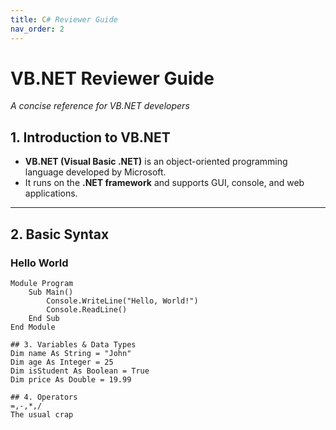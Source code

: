 ```yaml
---
title: C# Reviewer Guide
nav_order: 2
---
```


# VB.NET Reviewer Guide
*A concise reference for VB.NET developers*

## 1. Introduction to VB.NET
- **VB.NET (Visual Basic .NET)** is an object-oriented programming language developed by Microsoft.
- It runs on the **.NET framework** and supports GUI, console, and web applications.

---

## 2. Basic Syntax

### Hello World
```vbnet
Module Program
    Sub Main()
        Console.WriteLine("Hello, World!")
        Console.ReadLine()
    End Sub
End Module

## 3. Variables & Data Types
Dim name As String = "John"
Dim age As Integer = 25
Dim isStudent As Boolean = True
Dim price As Double = 19.99

## 4. Operators
=,-,*,/ 
The usual crap

